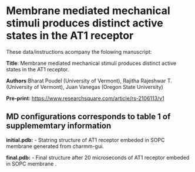 # Membrane mediated mechanical stimuli produces distinct active states in the AT1 receptor

These data/instructions acompany the folowing manuscript: <br>

**Title**: Membrane mediated mechanical stimuli produces distinct active states in the AT1 receptor.<br>

**Authors**:Bharat Poudel (University of Vermont), Rajitha Rajeshwar T. (University of Vermont), Juan Vanegas (Oregon State University)<br>

**Pre-print**: https://www.researchsquare.com/article/rs-2106113/v1 <br>


## MD configurations corresponds to table 1 of supplememtary information


**initial.pdb:** - Statring structure  of AT1 receptor embeded in SOPC membrane  generated from charmm-gui.<br> 

**final.pdb:** - Final structure after 20 microseconds of AT1 receptor embeded in SOPC membrane .<br>

